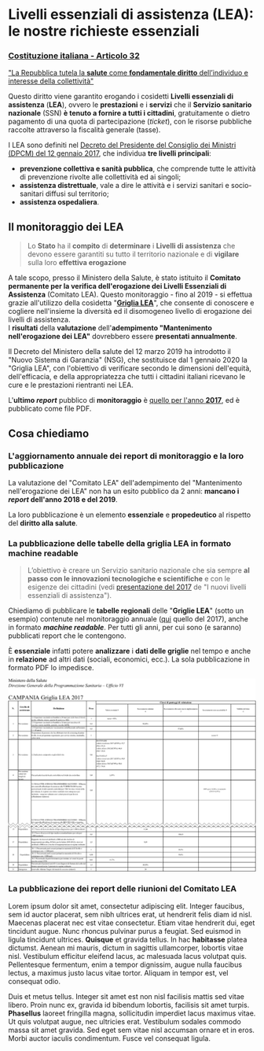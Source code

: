 <h1 class="text-blue anim-fade-in">Livelli essenziali di assistenza (LEA): le nostre richieste essenziali</h1>

<div class="col-12">
  <a style="padding-bottom: 10px !important;margin-bottom: 15px;" class="d-block box-shadow-medium px-3 pt-4 pb-6 position-relative rounded-1 overflow-hidden no-underline" href="#">
    <div class="bg-blue position-absolute top-0 left-0 py-1 width-full"></div>
    <h3 class="text-gray-dark">Costituzione italiana - Articolo 32</h3>
    <p class="text-gray f3">
      "La Repubblica tutela la <strong>salute</strong> come <strong>fondamentale diritto</strong> dell’individuo e interesse della collettività"
    </p>
  </a>
</div>

Questo diritto viene garantito erogando i cosìdetti **Livelli essenziali di assistenza** (**LEA**), ovvero le **prestazioni** e i **servizi** che il **Servizio sanitario nazionale** (SSN) **è tenuto a fornire a tutti i cittadini**, gratuitamente o dietro pagamento di una quota di partecipazione (*ticket*), con le risorse pubbliche raccolte attraverso la fiscalità generale (tasse).

I LEA sono definiti nel [Decreto del Presidente del Consiglio dei Ministri (DPCM) del 12 gennaio 2017](http://www.trovanorme.salute.gov.it/norme/dettaglioAtto?id=58669&completo=true), che individua **tre livelli principali**:

- **prevenzione collettiva e sanità pubblica**, che comprende tutte le attività di prevenzione rivolte alle collettività ed ai singoli;
- **assistenza distrettuale**, vale a dire le attività e i servizi sanitari e socio-sanitari diffusi sul territorio;
- **assistenza ospedaliera**.

<h2 class="text-green">Il monitoraggio dei LEA</h2>

> Lo **Stato** ha il **compito** di **determinare** i **Livelli di assistenza** che devono essere garantiti su tutto il territorio nazionale e di **vigilare** sulla loro **effettiva erogazione**

A tale scopo, presso il Ministero della Salute, è stato istituito il **Comitato permanente per la verifica dell'erogazione dei Livelli Essenziali di Assistenza** (Comitato LEA). Questo monitoraggio - fino al 2019 - si effettua grazie all'utilizzo della cosìdetta "[**Griglia LEA**](http://www.salute.gov.it/portale/lea/dettaglioContenutiLea.jsp?lingua=italiano&id=4747&area=Lea&menu=monitoraggioLea)", che consente di conoscere e cogliere nell'insieme la diversità ed il disomogeneo livello di erogazione dei livelli di assistenza.<br>
I **risultati** della **valutazione** dell'**adempimento "Mantenimento nell'erogazione dei LEA"** dovrebbero essere **presentati annualmente**.

Il Decreto del Ministero della salute del 12 marzo 2019 ha introdotto il "Nuovo Sistema di Garanzia" (NSG), che sostituisce dal 1 gennaio 2020 la "Griglia LEA", con l'obiettivo di verificare secondo le dimensioni dell'equità, dell'efficacia, e della appropriatezza che tutti i cittadini italiani ricevano le cure e le prestazioni rientranti nei LEA.

L'**ultimo *report*** pubblico di **monitoraggio** è [quello per l'anno **2017**](http://www.salute.gov.it/imgs/C_17_pubblicazioni_2832_allegato.pdf), ed è pubblicato come file PDF.

<h2 class="text-red">Cosa chiediamo</h2>

<h3 class="text-orange-light">L'aggiornamento annuale dei report di monitoraggio e la loro pubblicazione</h3>

La valutazione del "Comitato LEA" dell'adempimento del "Mantenimento nell'erogazione dei LEA" non ha un esito pubblico da 2 anni: **mancano i *report* dell'anno 2018 e del 2019**.

La loro pubblicazione è un elemento **essenziale** e **propedeutico** al rispetto del **diritto alla salute**.

<h3 class="text-orange-light">La pubblicazione delle tabelle della griglia LEA in formato machine readable</h3>

> L’obiettivo è creare un Servizio sanitario nazionale che sia sempre **al passo con le innovazioni tecnologiche e scientifiche** e con le esigenze dei cittadini (vedi [presentazione del 2017](http://www.salute.gov.it/imgs/C_17_notizie_2842_listaFile_itemName_0_file.pdf) de "I nuovi livelli essenziali di assistenza").

Chiediamo di pubblicare le **tabelle regionali** delle "**Griglie LEA**" (sotto un esempio) contenute nel monitoraggio annuale ([qui](http://www.salute.gov.it/imgs/C_17_pubblicazioni_2832_allegato.pdf) quello del 2017), anche in formato ***machine readable***. Per tutti gli anni, per cui sono (e saranno) pubblicati report che le contengono.

È **essenziale** infatti potere **analizzare** i **dati delle griglie** nel tempo e anche in **relazione** ad altri dati (sociali, economici, ecc.). La sola pubblicazione in formato PDF lo impedisce.

![](imgs/grigliaLEA.png)

<h3 class="text-orange-light">La pubblicazione dei report delle riunioni del Comitato LEA</h3>

Lorem ipsum dolor sit amet, consectetur adipiscing elit. Integer faucibus, sem id auctor placerat, sem nibh ultrices erat, ut hendrerit felis diam id nisl. Maecenas placerat nec est vitae consectetur. Etiam vitae hendrerit dui, eget tincidunt augue. Nunc rhoncus pulvinar purus a feugiat. Sed euismod in ligula tincidunt ultrices. **Quisque** et gravida tellus. In hac **habitasse** platea dictumst. Aenean mi mauris, dictum in sagittis ullamcorper, lobortis vitae nisl. Vestibulum efficitur eleifend lacus, ac malesuada lacus volutpat quis. Pellentesque fermentum, enim a tempor dignissim, augue nulla faucibus lectus, a maximus justo lacus vitae tortor. Aliquam in tempor est, vel consequat odio.

Duis et metus tellus. Integer sit amet est non nisl facilisis mattis sed vitae libero. Proin nunc ex, gravida id bibendum lobortis, facilisis sit amet turpis. **Phasellus** laoreet fringilla magna, sollicitudin imperdiet lacus maximus vitae. Ut quis volutpat augue, nec ultricies erat. Vestibulum sodales commodo massa sit amet gravida. Sed eget sem vitae nisl accumsan ornare et in eros. Morbi auctor iaculis condimentum. Fusce vel consequat ligula.

